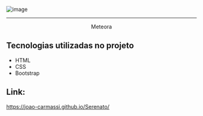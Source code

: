 ![image](https://github.com/user-attachments/assets/65c45f48-53df-4f64-b73f-6b9fd6b395c9)

<hr>

<p align="center">Meteora</p>

## Tecnologias utilizadas no projeto
* HTML
* CSS
* Bootstrap

## Link:
https://joao-carmassi.github.io/Serenato/
